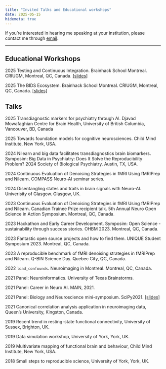 ```yaml
---
title: "Invited Talks and Educational workshops"
date: 2025-05-15
hidemeta: true
---
```



If you’re interested in hearing me speaking at your institution, please contact me through [email](mailto:haotingwang.research@protonmail.com).

---

## Educational Workshops

2025 Testing and Continuous Integration. Brainhack School Montreal. CRIUGM, Montreal, QC, Canada. [[slides]](https://wanghaoting.com/testing-and-ci/#1)

2025 The BIDS Ecosystem. Brainhack School Montreal. CRIUGM, Montreal, QC, Canada. [[slides]](https://wanghaoting.com/bids-ecosystem/#1)

## Talks

2025 Transdiagnostic markers for psychiatry through AI. Djavad Mowafaghian Centre for Brain Health, University of British Columbia, Vancouver, BD, Canada

2025 Towards foundation models for cognitive neurosciences. Child Mind Institute, New York, USA.

2024 Nilearn and big data facilitates transdiagnostics brain biomarkers. Symposim: Big Data in Psychiatry: Does It Solve the Reproducibility Problem? 2024 Society of Biological Psychiatry. Austin, TX, USA.

2024 Continuous Evaluation of Denoising Strategies in fMRI Using fMRIPrep and Nilearn. COMPASS Neuro-AI seminar series.

2024 Disentangling states and traits in brain signals with Neuro-AI. Univerisity of Glasgow. Glasgow, UK.

2023 Continuous Evaluation of Denoising Strategies in fMRI Using fMRIPrep and Nilearn. Canadian Trainee Prize recipient talk. 5th Annual Neuro Open Science in Action Symposium. Montreal, QC, Canada.

2023 Hackathon and Early Career Development. Symposim: Open Science - sustainability through success stories. OHBM 2023. Montreal, QC, Canada.

2023 Fantastic open source projects and how to find them. UNIQUE Student Symposium 2023. Montreal, QC, Canada.

2023 A reproducible benchmark of fMRI denoising strategies in fMRIPrep and Nilearn. Q-BIN Science Day. Quebec City, QC, Canada.

2022 `load_confounds`. Neuroimaging in Montreal. Montreal, QC, Canada.

2021 Panel: Neuroinformatics. University of Texas Brainstorms.

2021 Panel: Career in Neuro AI. MAIN, 2021.

2021 Panel: Biology and Neuroscience mini-symposium. SciPy2021. [[slides]](https://wanghaoting.com/scipy2021-talk)

2021 Canonical correlation analysis application in neuroimaging data, Queen’s University, Kingston, Canada.

2019 Recent trend in resting-state functional connectivity, University of Sussex, Brighton, UK.

2019 Data simulation workshop, University of York, York, UK.

2019 Multivariate mapping of functional brain and behaviour, Child Mind Institute, New York, USA.

2018 Small steps to reproducible science, University of York, York, UK.
